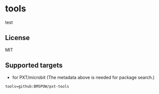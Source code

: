 # tools

test

## License

MIT

## Supported targets

* for PXT/microbit
(The metadata above is needed for package search.)

```package
tools=github:BMSPOW/pxt-tools
```

